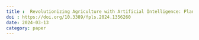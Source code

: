 ```yaml
---
title :  Revolutionizing Agriculture with Artificial Intelligence: Plant Disease Detection Methods, Applications, and Their Limitations, Frontiers in plant science, 202403
doi : https://doi.org/10.3389/fpls.2024.1356260
date: 2024-03-13
category: paper
---
```

